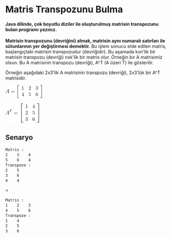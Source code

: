 # Matris Transpozunu Bulma
#### Java dilinde, çok boyutlu diziler ile oluşturulmuş matrisin transpozunu bulan programı yazınız.

**Matrisin transpozunu (devriğini) almak, matrisin aynı numaralı satırları ile sütunlarının yer değiştirmesi demektir.** Bu işlem sonucu elde edilen matris, başlangıçtaki matrisin transpozudur (devriğidir). Bu aşamada kxn’lik bir matrisin transpozu (devriği) nxk’lik bir matris olur. Örneğin bir A matrisimiz olsun. Bu A matrisinin transpozu (devriği), A^T (A üzeri T) ile gösterilir.

Örneğin aşağıdaki 2x3’lik A matrisinin transpozu (devriği), 2x3’lük bir A^T matrisidir.



![A](https://raw.githubusercontent.com/Kodluyoruz/taskforce/main/java101/odev-array-transpose/figures/c1.png)

![B](https://raw.githubusercontent.com/Kodluyoruz/taskforce/main/java101/odev-array-transpose/figures/c2.png)


## Senaryo
    Matris :
    2    3    4    
    5    6    4    
    Transpoze :
    2    5    
    3    6    
    4    4
    
=

    Matris :
    1    2    3    
    4    5    6    
    Transpoze :
    1    4    
    2    5    
    3    6